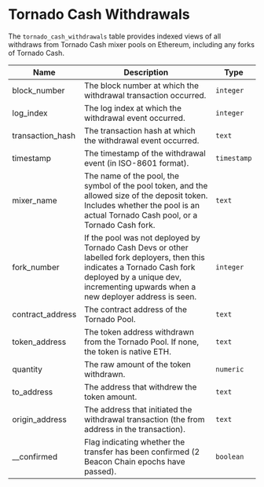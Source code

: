 # Tornado Cash Withdrawals

The `tornado_cash_withdrawals` table provides indexed views of all withdraws from Tornado Cash mixer pools on Ethereum, including any forks of Tornado Cash.

| Name                | Description                                                                 | Type        |
| --------- | --------- | --------------------------------------------------------------------------- |
| block_number | The block number at which the withdrawal transaction occurred. | `integer` |
| log_index | The log index at which the withdrawal event occurred. | `integer` |
| transaction_hash | The transaction hash at which the withdrawal event occurred. | `text` |
| timestamp | The timestamp of the withdrawal event (in ISO-8601 format). | `timestamp` |
| mixer_name | The name of the pool, the symbol of the pool token, and the allowed size of the deposit token. Includes whether the pool is an actual Tornado Cash pool, or a Tornado Cash fork. | `text` |
| fork_number | If the pool was not deployed by Tornado Cash Devs or other labelled fork deployers, then this indicates a Tornado Cash fork deployed by a unique dev, incrementing upwards when a new deployer address is seen. | `integer` |
| contract_address | The contract address of the Tornado Pool. | `text` |
| token_address | The token address withdrawn from the Tornado Pool. If none, the token is native ETH. | `text` |
| quantity | The raw amount of the token withdrawn. | `numeric` |
| to_address | The address that withdrew the token amount. | `text` |
| origin_address | The address that initiated the withdrawal transaction (the from address in the transaction). | `text` |
| __confirmed | Flag indicating whether the transfer has been confirmed (2 Beacon Chain epochs have passed). | `boolean` |
